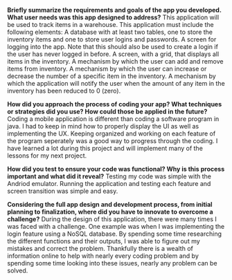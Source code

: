 **Briefly summarize the requirements and goals of the app you developed. What user needs was this app designed to address?**
This application will be used to track items in a warehouse. This application must include the following elements: A database with at least two tables, one to store the inventory items and one to store user logins and passwords. A screen for logging into the app. Note that this should also be used to create a login if the user has never logged in before. A screen, with a grid, that displays all items in the inventory. A mechanism by which the user can add and remove items from inventory. A mechanism by which the user can increase or decrease the number of a specific item in the inventory. A mechanism by which the application will notify the user when the amount of any item in the inventory has been reduced to 0 (zero).

**How did you approach the process of coding your app? What techniques or strategies did you use? How could those be applied in the future?**
Coding a mobile application is different than coding a software program in java. I had to keep in mind how to properly display the UI as well as implementing the UX. Keeping organized and working on each feature of the program seperately was a good way to progress through the coding. I have learned a lot during this project and will implement many of the lessons for my next project.

**How did you test to ensure your code was functional? Why is this process important and what did it reveal?**
Testing my code was simple with the Andriod emulator. Running the application and testing each feature and screen transition was simple and easy.

**Considering the full app design and development process, from initial planning to finalization, where did you have to innovate to overcome a challenge?**
During the design of this application, there were many times I was faced with a challenge. One example was when I was implementing the login feature using a NoSQL database. By spending some time researching the different functions and their outputs, I was able to figure out my mistakes and correct the problem. Thankfully there is a wealth of information online to help with nearly every coding problem and by spending some time looking into these issues, nearly any problem can be solved.



